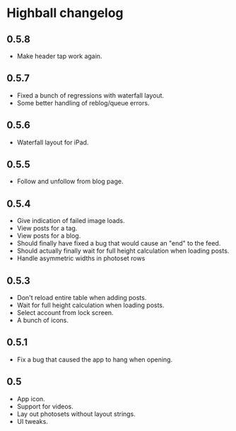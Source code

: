 # Highball changelog

## 0.5.8

* Make header tap work again.

## 0.5.7

* Fixed a bunch of regressions with waterfall layout.
* Some better handling of reblog/queue errors.

## 0.5.6

* Waterfall layout for iPad.

## 0.5.5

* Follow and unfollow from blog page.

## 0.5.4

* Give indication of failed image loads.
* View posts for a tag.
* View posts for a blog.
* Should finally have fixed a bug that would cause an "end" to the feed.
* Should actually finally wait for full height calculation when loading posts.
* Handle asymmetric widths in photoset rows

## 0.5.3

* Don't reload entire table when adding posts.
* Wait for full height calculation when loading posts.
* Select account from lock screen.
* A bunch of icons.

## 0.5.1

* Fix a bug that caused the app to hang when opening.

## 0.5

* App icon.
* Support for videos.
* Lay out photosets without layout strings.
* UI tweaks.

